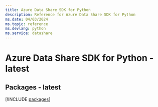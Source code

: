 ```yaml
---
title: Azure Data Share SDK for Python
description: Reference for Azure Data Share SDK for Python
ms.date: 04/03/2024
ms.topic: reference
ms.devlang: python
ms.service: datashare
---
```

# Azure Data Share SDK for Python - latest
## Packages - latest
[!INCLUDE [packages](data-share-index.md)]